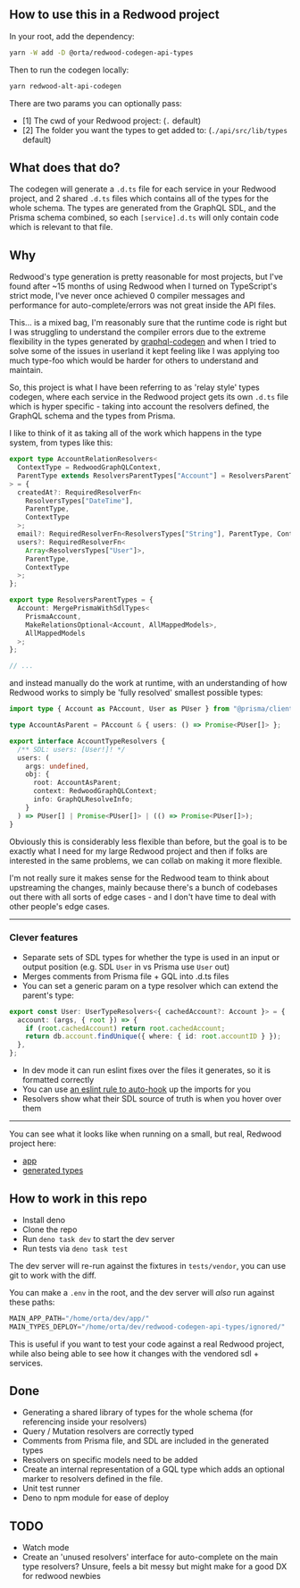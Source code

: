 ## How to use this in a Redwood project

In your root, add the dependency:

```sh
yarn -W add -D @orta/redwood-codegen-api-types
```

Then to run the codegen locally:

```sh
yarn redwood-alt-api-codegen
```

There are two params you can optionally pass:

- [1] The cwd of your Redwood project: (`.` default)
- [2] The folder you want the types to get added to: (`./api/src/lib/types` default)

## What does that do?

The codegen will generate a `.d.ts` file for each service in your Redwood project, and 2 shared `.d.ts` files which contains all of the types for the whole schema. The types are generated from the GraphQL SDL, and the Prisma schema combined, so each `[service].d.ts` will only contain code which is relevant to that file.

## Why

Redwood's type generation is pretty reasonable for most projects, but I've found after ~15 months of using Redwood when I turned on TypeScript's strict mode, I've never once achieved 0 compiler messages and performance for auto-complete/errors was not great inside the API files.

This... is a mixed bag, I'm reasonably sure that the runtime code is right but I was struggling to understand the compiler errors due to the extreme flexibility in the types generated by [graphql-codegen](https://the-guild.dev/graphql/codegen) and when I tried to solve some of the issues in userland it kept feeling like I was applying too much type-foo which would be harder for others to understand and maintain.

So, this project is what I have been referring to as 'relay style' types codegen, where each service in the Redwood project gets its own `.d.ts` file which is hyper specific - taking into account the resolvers defined, the GraphQL schema and the types from Prisma.

I like to think of it as taking all of the work which happens in the type system, from types like this:

```ts
export type AccountRelationResolvers<
  ContextType = RedwoodGraphQLContext,
  ParentType extends ResolversParentTypes["Account"] = ResolversParentTypes["Account"]
> = {
  createdAt?: RequiredResolverFn<
    ResolversTypes["DateTime"],
    ParentType,
    ContextType
  >;
  email?: RequiredResolverFn<ResolversTypes["String"], ParentType, ContextType>;
  users?: RequiredResolverFn<
    Array<ResolversTypes["User"]>,
    ParentType,
    ContextType
  >;
};

export type ResolversParentTypes = {
  Account: MergePrismaWithSdlTypes<
    PrismaAccount,
    MakeRelationsOptional<Account, AllMappedModels>,
    AllMappedModels
  >;
};

// ...
```

and instead manually do the work at runtime, with an understanding of how Redwood works to simply be 'fully resolved' smallest possible types:

```ts
import type { Account as PAccount, User as PUser } from "@prisma/client";

type AccountAsParent = PAccount & { users: () => Promise<PUser[]> };

export interface AccountTypeResolvers {
  /** SDL: users: [User!]! */
  users: (
    args: undefined,
    obj: {
      root: AccountAsParent;
      context: RedwoodGraphQLContext;
      info: GraphQLResolveInfo;
    }
  ) => PUser[] | Promise<PUser[]> | (() => Promise<PUser[]>);
}
```

Obviously this is considerably less flexible than before, but the goal is to be exactly what I need for my large Redwood project and then if folks are interested in the same problems, we can collab on making it more flexible.

I'm not really sure it makes sense for the Redwood team to think about upstreaming the changes, mainly because there's a bunch of codebases out there with all sorts of edge cases - and I don't have time to deal with other people's edge cases.

---

### Clever features

- Separate sets of SDL types for whether the type is used in an input or output position (e.g. SDL `User` in vs Prisma use `User` out)
- Merges comments from Prisma file + GQL into .d.ts files
- You can set a generic param on a type resolver which can extend the parent's type:

```ts
export const User: UserTypeResolvers<{ cachedAccount?: Account }> = {
  account: (args, { root }) => {
    if (root.cachedAccount) return root.cachedAccount;
    return db.account.findUnique({ where: { id: root.accountID } });
  },
};
```

- In dev mode it can run eslint fixes over the files it generates, so it is formatted correctly
- You can use [an eslint rule to auto-hook](https://community.redwoodjs.com/t/custom-eslint-rules-in-redwood/4379) up the imports for you
- Resolvers show what their SDL source of truth is when you hover over them

---

You can see what it looks like when running on a small, but real, Redwood project here:

- [app](tests/vendor/soccersage.io-main)
- [generated types](tests/vendor/soccersage-output)

## How to work in this repo

- Install deno
- Clone the repo
- Run `deno task dev` to start the dev server
- Run tests via `deno task test`

The dev server will re-run against the fixtures in `tests/vendor`, you can use git to work with the diff.

You can make a `.env` in the root, and the dev server will _also_ run against these paths:

```s
MAIN_APP_PATH="/home/orta/dev/app/"
MAIN_TYPES_DEPLOY="/home/orta/dev/redwood-codegen-api-types/ignored/"
```

This is useful if you want to test your code against a real Redwood project, while also being able to see how it changes with the vendored sdl + services.

## Done

- Generating a shared library of types for the whole schema (for referencing inside your resolvers)
- Query / Mutation resolvers are correctly typed
- Comments from Prisma file, and SDL are included in the generated types
- Resolvers on specific models need to be added
- Create an internal representation of a GQL type which adds an optional marker to resolvers defined in the file.
- Unit test runner
- Deno to npm module for ease of deploy

## TODO

- Watch mode
- Create an 'unused resolvers' interface for auto-complete on the main type resolvers? Unsure, feels a bit messy but might make for a good DX for redwood newbies
